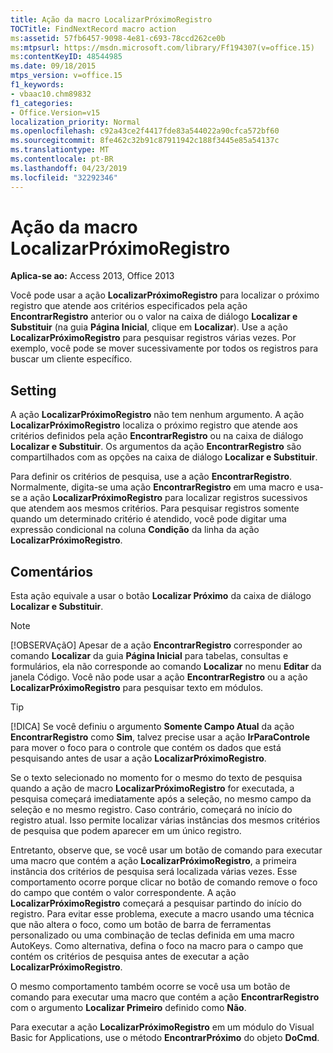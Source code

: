 ```yaml
---
title: Ação da macro LocalizarPróximoRegistro
TOCTitle: FindNextRecord macro action
ms:assetid: 57fb6457-9098-4e81-c693-78ccd262ce0b
ms:mtpsurl: https://msdn.microsoft.com/library/Ff194307(v=office.15)
ms:contentKeyID: 48544985
ms.date: 09/18/2015
mtps_version: v=office.15
f1_keywords:
- vbaac10.chm89832
f1_categories:
- Office.Version=v15
localization_priority: Normal
ms.openlocfilehash: c92a43ce2f4417fde83a544022a90cfca572bf60
ms.sourcegitcommit: 8fe462c32b91c87911942c188f3445e85a54137c
ms.translationtype: MT
ms.contentlocale: pt-BR
ms.lasthandoff: 04/23/2019
ms.locfileid: "32292346"
---
```

# <a name="findnextrecord-macro-action"></a>Ação da macro LocalizarPróximoRegistro


**Aplica-se ao:** Access 2013, Office 2013

Você pode usar a ação **LocalizarPróximoRegistro** para localizar o próximo registro que atende aos critérios especificados pela ação **EncontrarRegistro** anterior ou o valor na caixa de diálogo **Localizar e Substituir** (na guia **Página Inicial**, clique em **Localizar**). Use a ação **LocalizarPróximoRegistro** para pesquisar registros várias vezes. Por exemplo, você pode se mover sucessivamente por todos os registros para buscar um cliente específico.

## <a name="setting"></a>Setting

A ação **LocalizarPróximoRegistro** não tem nenhum argumento. A ação **LocalizarPróximoRegistro** localiza o próximo registro que atende aos critérios definidos pela ação **EncontrarRegistro** ou na caixa de diálogo **Localizar e Substituir**. Os argumentos da ação **EncontrarRegistro** são compartilhados com as opções na caixa de diálogo **Localizar e Substituir**.

Para definir os critérios de pesquisa, use a ação **EncontrarRegistro**. Normalmente, digita-se uma ação **EncontrarRegistro** em uma macro e usa-se a ação **LocalizarPróximoRegistro** para localizar registros sucessivos que atendem aos mesmos critérios. Para pesquisar registros somente quando um determinado critério é atendido, você pode digitar uma expressão condicional na coluna **Condição** da linha da ação **LocalizarPróximoRegistro**.

## <a name="remarks"></a>Comentários

Esta ação equivale a usar o botão **Localizar Próximo** da caixa de diálogo **Localizar e Substituir**.

> [!NOTE]
> [!OBSERVAçãO] Apesar de a ação **EncontrarRegistro** corresponder ao comando **Localizar** da guia **Página Inicial** para tabelas, consultas e formulários, ela não corresponde ao comando **Localizar** no menu **Editar** da janela Código. Você não pode usar a ação **EncontrarRegistro** ou a ação **LocalizarPróximoRegistro** para pesquisar texto em módulos.

> [!TIP]
> [!DICA] Se você definiu o argumento **Somente Campo Atual** da ação **EncontrarRegistro** como **Sim**, talvez precise usar a ação **IrParaControle** para mover o foco para o controle que contém os dados que está pesquisando antes de usar a ação **LocalizarPróximoRegistro**.

Se o texto selecionado no momento for o mesmo do texto de pesquisa quando a ação de macro **LocalizarPróximoRegistro** for executada, a pesquisa começará imediatamente após a seleção, no mesmo campo da seleção e no mesmo registro. Caso contrário, começará no início do registro atual. Isso permite localizar várias instâncias dos mesmos critérios de pesquisa que podem aparecer em um único registro.

Entretanto, observe que, se você usar um botão de comando para executar uma macro que contém a ação **LocalizarPróximoRegistro**, a primeira instância dos critérios de pesquisa será localizada várias vezes. Esse comportamento ocorre porque clicar no botão de comando remove o foco do campo que contém o valor correspondente. A ação **LocalizarPróximoRegistro** começará a pesquisar partindo do início do registro. Para evitar esse problema, execute a macro usando uma técnica que não altera o foco, como um botão de barra de ferramentas personalizado ou uma combinação de teclas definida em uma macro AutoKeys. Como alternativa, defina o foco na macro para o campo que contém os critérios de pesquisa antes de executar a ação **LocalizarPróximoRegistro**.

O mesmo comportamento também ocorre se você usa um botão de comando para executar uma macro que contém a ação **EncontrarRegistro** com o argumento **Localizar Primeiro** definido como **Não**.

Para executar a ação **LocalizarPróximoRegistro** em um módulo do Visual Basic for Applications, use o método **EncontrarPróximo** do objeto **DoCmd**.

